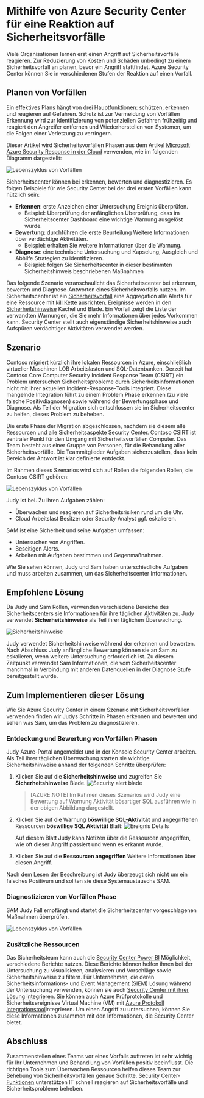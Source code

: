 <properties
   pageTitle="Reaktion auf einen Vorfall Azure Security Center über | Microsoft Azure"
   description="Dieses Dokument erläutert, wie Azure Security Center ein Incident-Response-Szenario."
   services="security-center"
   documentationCenter="na"
   authors="YuriDio"
   manager="swadhwa"
   editor=""/>

<tags
   ms.service="security-center"
   ms.topic="hero-article"
   ms.devlang="na"
   ms.tgt_pltfrm="na"
   ms.workload="na"
   ms.date="09/20/2016"
   ms.author="yurid"/>

# <a name="using-azure-security-center-for-an-incident-response"></a>Mithilfe von Azure Security Center für eine Reaktion auf Sicherheitsvorfälle
Viele Organisationen lernen erst einen Angriff auf Sicherheitsvorfälle reagieren. Zur Reduzierung von Kosten und Schäden unbedingt zu einem Sicherheitsvorfall an planen, bevor ein Angriff stattfindet. Azure Security Center können Sie in verschiedenen Stufen der Reaktion auf einen Vorfall.

## <a name="incident-response-planning"></a>Planen von Vorfällen

Ein effektives Plans hängt von drei Hauptfunktionen: schützen, erkennen und reagieren auf Gefahren. Schutz ist zur Vermeidung von Vorfällen Erkennung wird zur Identifizierung von potenziellen Gefahren frühzeitig und reagiert den Angreifer entfernen und Wiederherstellen von Systemen, um die Folgen einer Verletzung zu verringern.

Dieser Artikel wird Sicherheitsvorfällen Phasen aus dem Artikel [Microsoft Azure Security Response in der Cloud](https://gallery.technet.microsoft.com/Azure-Security-Response-in-dd18c678) verwenden, wie im folgenden Diagramm dargestellt:

![Lebenszyklus von Vorfällen](./media/security-center-incident-response/security-center-incident-response-fig1.png)

Sicherheitscenter können bei erkennen, bewerten und diagnostizieren. Es folgen Beispiele für wie Security Center bei der drei ersten Vorfällen kann nützlich sein:

- **Erkennen**: erste Anzeichen einer Untersuchung Ereignis überprüfen.
    - Beispiel: Überprüfung der anfänglichen Überprüfung, dass im Sicherheitscenter Dashboard eine wichtige Warnung ausgelöst wurde.
- **Bewertung**: durchführen die erste Beurteilung Weitere Informationen über verdächtige Aktivitäten.
    - Beispiel: erhalten Sie weitere Informationen über die Warnung.
- **Diagnose**: eine technische Untersuchung und Kapselung, Ausgleich und Abhilfe Strategien zu identifizieren.
    - Beispiel: folgen Sie Sicherheitscenter in dieser bestimmten Sicherheitshinweis beschriebenen Maßnahmen

Das folgende Szenario veranschaulicht das Sicherheitscenter bei erkennen, bewerten und Diagnose-Antworten eines Sicherheitsvorfalls nutzen. Im Sicherheitscenter ist ein [Sicherheitsvorfall](security-center-incident.md) eine Aggregation alle Alerts für eine Ressource mit [kill Kette](https://blogs.technet.microsoft.com/office365security/addressing-your-cxos-top-five-cloud-security-concerns/) ausrichten. Ereignisse werden in den [Sicherheitshinweise](security-center-managing-and-responding-alerts.md) Kachel und Blade. Ein Vorfall zeigt die Liste der verwandten Warnungen, die Sie mehr Informationen über jedes Vorkommen kann. Security Center stellt auch eigenständige Sicherheitshinweise auch Aufspüren verdächtiger Aktivitäten verwendet werden.

## <a name="scenario"></a>Szenario

Contoso migriert kürzlich ihre lokalen Ressourcen in Azure, einschließlich virtueller Maschinen LOB Arbeitslasten und SQL-Datenbanken. Derzeit hat Contoso Core Computer Security Incident Response Team (CSIRT) ein Problem untersuchen Sicherheitsprobleme durch Sicherheitsinformationen nicht mit ihrer aktuellen Incident-Response-Tools integriert. Diese mangelnde Integration führt zu einem Problem Phase erkennen (zu viele falsche Positivdiagnosen) sowie während der Bewertungsphase und Diagnose. Als Teil der Migration sich entschlossen sie im Sicherheitscenter zu helfen, dieses Problem zu beheben.

Die erste Phase der Migration abgeschlossen, nachdem sie diesem alle Ressourcen und alle Sicherheitsaspekte Security Center. Contoso CSIRT ist zentraler Punkt für den Umgang mit Sicherheitsvorfällen Computer. Das Team besteht aus einer Gruppe von Personen, für die Behandlung aller Sicherheitsvorfälle. Die Teammitglieder Aufgaben sicherzustellen, dass kein Bereich der Antwort ist klar definierte entdeckt.

Im Rahmen dieses Szenarios wird sich auf Rollen die folgenden Rollen, die Contoso CSIRT gehören:

![Lebenszyklus von Vorfällen](./media/security-center-incident-response/security-center-incident-response-fig2.png)

Judy ist bei. Zu ihren Aufgaben zählen:

- Überwachen und reagieren auf Sicherheitsrisiken rund um die Uhr.
- Cloud Arbeitslast Besitzer oder Security Analyst ggf. eskalieren.

SAM ist eine Sicherheit und seine Aufgaben umfassen:

- Untersuchen von Angriffen.
- Beseitigen Alerts.
- Arbeiten mit Aufgaben bestimmen und Gegenmaßnahmen.

Wie Sie sehen können, Judy und Sam haben unterschiedliche Aufgaben und muss arbeiten zusammen, um das Sicherheitscenter Informationen.

## <a name="recommended-solution"></a>Empfohlene Lösung

Da Judy und Sam Rollen, verwenden verschiedene Bereiche des Sicherheitscenters sie Informationen für ihre täglichen Aktivitäten zu. Judy verwendet **Sicherheitshinweise** als Teil ihrer täglichen Überwachung.

![Sicherheitshinweise](./media/security-center-incident-response/security-center-incident-response-fig3.png)

Judy verwendet Sicherheitshinweise während der erkennen und bewerten. Nach Abschluss Judy anfängliche Bewertung können sie an Sam zu eskalieren, wenn weitere Untersuchung erforderlich ist. Zu diesem Zeitpunkt verwendet Sam Informationen, die vom Sicherheitscenter manchmal in Verbindung mit anderen Datenquellen in der Diagnose Stufe bereitgestellt wurde.


## <a name="how-to-implement-this-solution"></a>Zum Implementieren dieser Lösung

Wie Sie Azure Security Center in einem Szenario mit Sicherheitsvorfällen verwenden finden wir Judys Schritte in Phasen erkennen und bewerten und sehen was Sam, um das Problem zu diagnostizieren.

### <a name="detect-and-assess-incident-response-stages"></a>Entdeckung und Bewertung von Vorfällen Phasen

Judy Azure-Portal angemeldet und in der Konsole Security Center arbeiten. Als Teil ihrer täglichen Überwachung starten sie wichtige Sicherheitshinweise anhand der folgenden Schritte überprüfen:

1. Klicken Sie auf die **Sicherheitshinweise** und zugreifen Sie **Sicherheitshinweise** Blade.
    ![Security alert blade](./media/security-center-incident-response/security-center-incident-response-fig4.png)

    > [AZURE.NOTE] Im Rahmen dieses Szenarios wird Judy eine Bewertung auf Warnung Aktivität bösartiger SQL ausführen wie in der obigen Abbildung dargestellt.
2. Klicken Sie auf die Warnung **böswillige SQL-Aktivität** und angegriffenen Ressourcen **böswillige SQL Aktivität** Blatt:  ![Ereignis Details](./media/security-center-incident-response/security-center-incident-response-fig5.png)

    Auf diesem Blatt Judy kann Notizen über die Ressourcen angegriffen, wie oft dieser Angriff passiert und wenn es erkannt wurde.
3. Klicken Sie auf die **Ressourcen angegriffen** Weitere Informationen über diesen Angriff.

Nach dem Lesen der Beschreibung ist Judy überzeugt sich nicht um ein falsches Positivum und sollten sie diese Systemaustauschs SAM.

### <a name="diagnose-incident-response-stage"></a>Diagnostizieren von Vorfällen Phase

SAM Judy Fall empfängt und startet die Sicherheitscenter vorgeschlagenen Maßnahmen überprüfen.

![Lebenszyklus von Vorfällen](./media/security-center-incident-response/security-center-incident-response-fig6.png)

### <a name="additional-resources"></a>Zusätzliche Ressourcen

Das Sicherheitsteam kann auch die [Security Center Power BI](security-center-powerbi.md) Möglichkeit, verschiedene Berichte nutzen. Diese Berichte können helfen ihnen bei der Untersuchung zu visualisieren, analysieren und Vorschläge sowie Sicherheitshinweise zu filtern. Für Unternehmen, die deren Sicherheitsinformations- und Event Management (SIEM) Lösung während der Untersuchung verwenden, können sie auch [Security Center mit ihrer Lösung integrieren](security-center-integrating-alerts-with-log-integration.md). Sie können auch Azure Prüfprotokolle und Sicherheitsereignisse Virtual Machine (VM) mit [Azure Protokoll Integrationstool](https://blogs.msdn.microsoft.com/azuresecurity/2016/07/21/microsoft-azure-log-integration-preview/)integrieren. Um einen Angriff zu untersuchen, können Sie diese Informationen zusammen mit den Informationen, die Security Center bietet.


## <a name="conclusion"></a>Abschluss

Zusammenstellen eines Teams vor eines Vorfalls auftreten ist sehr wichtig für Ihr Unternehmen und Behandlung von Vorfällen positiv beeinflusst. Die richtigen Tools zum Überwachen Ressourcen helfen dieses Team zur Behebung von Sicherheitsvorfällen genaue Schritte. Security Center- [Funktionen](security-center-detection-capabilities.md) unterstützen IT schnell reagieren auf Sicherheitsvorfälle und Sicherheitsprobleme beheben.
